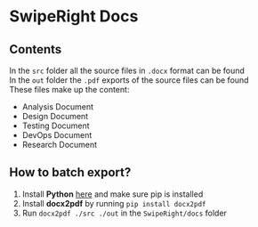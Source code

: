 # SwipeRight Docs

## Contents

In the `src` folder all the source files in `.docx` format can be found  
In the `out` folder the `.pdf` exports of the source files can be found  
These files make up the content:

- Analysis Document
- Design Document
- Testing Document
- DevOps Document
- Research Document

## How to batch export?

1. Install **Python** [here](https://www.python.org/) and make sure pip is installed
2. Install **docx2pdf** by running `pip install docx2pdf`
3. Run `docx2pdf ./src ./out` in the `SwipeRight/docs` folder
